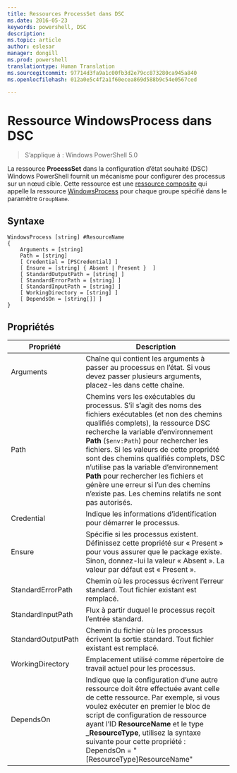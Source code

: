 ```yaml
---
title: Ressources ProcessSet dans DSC
ms.date: 2016-05-23
keywords: powershell, DSC
description: 
ms.topic: article
author: eslesar
manager: dongill
ms.prod: powershell
translationtype: Human Translation
ms.sourcegitcommit: 97714d3fa9a1c00fb3d2e79cc873280ca945a840
ms.openlocfilehash: 012a0e5c4f2a1f60ecea869d588b9c54e0567ced

---
```


# Ressource WindowsProcess dans DSC

> S’applique à : Windows PowerShell 5.0

La ressource **ProcessSet** dans la configuration d’état souhaité (DSC) Windows PowerShell fournit un mécanisme pour configurer des processus sur un nœud cible. Cette ressource est une [ressource composite](authoringResourceComposite.md) qui appelle la ressource [WindowsProcess](windowsProcessResource.md) pour chaque groupe spécifié dans le paramètre `GroupName`.

## Syntaxe

```
WindowsProcess [string] #ResourceName
{
    Arguments = [string]
    Path = [string]
    [ Credential = [PSCredential] ]
    [ Ensure = [string] { Absent | Present }  ]
    [ StandardOutputPath = [string] ]
    [ StandardErrorPath = [string] ]
    [ StandardInputPath = [string] ]   
    [ WorkingDirectory = [string] ]
    [ DependsOn = [string[]] ]
}
```

## Propriétés
|  Propriété  |  Description   | 
|---|---| 
| Arguments| Chaîne qui contient les arguments à passer au processus en l’état. Si vous devez passer plusieurs arguments, placez-les dans cette chaîne.| 
| Path| Chemins vers les exécutables du processus. S’il s’agit des noms des fichiers exécutables (et non des chemins qualifiés complets), la ressource DSC recherche la variable d’environnement **Path** (`$env:Path`) pour rechercher les fichiers. Si les valeurs de cette propriété sont des chemins qualifiés complets, DSC n’utilise pas la variable d’environnement **Path** pour rechercher les fichiers et génère une erreur si l’un des chemins n’existe pas. Les chemins relatifs ne sont pas autorisés.| 
| Credential| Indique les informations d’identification pour démarrer le processus.| 
| Ensure| Spécifie si les processus existent. Définissez cette propriété sur « Present » pour vous assurer que le package existe. Sinon, donnez-lui la valeur « Absent ». La valeur par défaut est « Present ».| 
| StandardErrorPath| Chemin où les processus écrivent l’erreur standard. Tout fichier existant est remplacé.| 
| StandardInputPath| Flux à partir duquel le processus reçoit l’entrée standard.| 
| StandardOutputPath| Chemin du fichier où les processus écrivent la sortie standard. Tout fichier existant est remplacé.| 
| WorkingDirectory| Emplacement utilisé comme répertoire de travail actuel pour les processus.| 
| DependsOn | Indique que la configuration d’une autre ressource doit être effectuée avant celle de cette ressource. Par exemple, si vous voulez exécuter en premier le bloc de script de configuration de ressource ayant l’ID **ResourceName** et le type **_ResourceType**, utilisez la syntaxe suivante pour cette propriété : DependsOn = "[ResourceType]ResourceName"| 




<!--HONumber=Jul16_HO1-->


